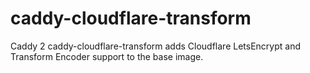 # caddy-cloudflare-transform
Caddy 2 caddy-cloudflare-transform adds Cloudflare LetsEncrypt and Transform Encoder support to the base image.
